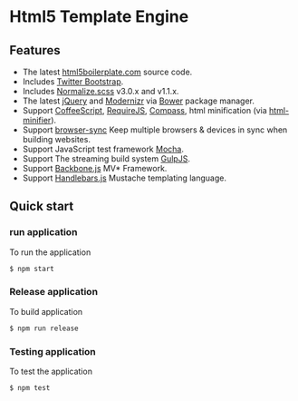 # Html5 Template Engine

## Features

* The latest [html5boilerplate.com](http://html5boilerplate.com/) source code.
* Includes [Twitter Bootstrap](http://getbootstrap.com/).
* Includes [Normalize.scss](https://github.com/appleboy/normalize.scss) v3.0.x and v1.1.x.
* The latest [jQuery](http://jquery.com/) and [Modernizr](http://modernizr.com/) via [Bower](http://bower.io/) package manager.
* Support [CoffeeScript](http://coffeescript.org/), [RequireJS](http://requirejs.org/), [Compass](http://compass-style.org/), html minification (via [html-minifier](http://kangax.github.io/html-minifier/)).
* Support [browser-sync](http://browsersync.io) Keep multiple browsers & devices in sync when building websites.
* Support JavaScript test framework [Mocha](http://visionmedia.github.io/mocha/).
* Support The streaming build system [GulpJS](http://gulpjs.com).
* Support [Backbone.js](http://backbonejs.org) MV* Framework.
* Support [Handlebars.js](http://handlebarsjs.com) Mustache templating language.

## Quick start

### run application

To run the application

```bash
$ npm start
```

### Release application

To build application

```bash
$ npm run release
```

### Testing application

To test the application

```bash
$ npm test
```
